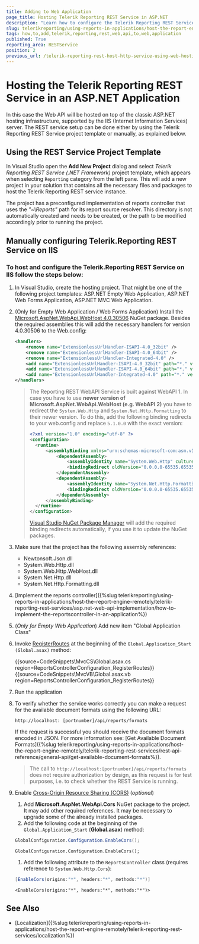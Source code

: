 ```yaml
---
title: Adding to Web Application
page_title: Hosting Telerik Reporting REST Service in ASP.NET
description: "Learn how to configure the Telerik Reporting REST Service in an ASP.NET application through the Visual Studio project template or manually."
slug: telerikreporting/using-reports-in-applications/host-the-report-engine-remotely/telerik-reporting-rest-services/asp.net-web-api-implementation/how-to-add-telerik-reporting-rest-web-api-to-web-application
tags: how,to,add,telerik,reporting,rest,web,api,to,web,application
published: True
reporting_area: RESTService
position: 2
previous_url: /telerik-reporting-rest-host-http-service-using-web-hosting,/embedding-reports/host-the-report-engine-remotely/telerik-reporting-rest-services/asp.net-web-api-implementation/add-rest-web-api-to-web-application
---
```


# Hosting the Telerik Reporting REST Service in an ASP.NET Application

In this case the Web API will be hosted on top of the classic ASP.NET hosting infrastructure, supported by the IIS (Internet Information Services) server. The REST service setup can be done either by using the Telerik Reporting REST Service project template or manually, as explained below.

## Using the REST Service Project Template

In Visual Studio open the __Add New Project__ dialog and select *Telerik Reporting REST Service (.NET Framework)* project template, which appears when selecting `Reporting` category from the left pane. This will add a new project in your solution that contains all the necessary files and packages to host the Telerik Reporting REST service instance.

The project has a preconfigured implementation of reports controller that uses the *"~\Reports"* path for its report source resolver. This directory is not automatically created and needs to be created, or the path to be modified accordingly prior to running the project.

## Manually configuring Telerik.Reporting REST Service on IIS

### To host and configure the Telerik.Reporting REST Service on IIS follow the steps below:

1. In Visual Studio, create the hosting project. That might be one of the following project templates: ASP.NET Empty Web Application, ASP.NET Web Forms Application, ASP.NET MVC Web Application.
1. (Only for Empty Web Application / Web Forms Application) Install the [Microsoft.AspNet.WebApi.WebHost 4.0.30506](https://www.nuget.org/packages/Microsoft.AspNet.WebApi.WebHost/4.0.30506) NuGet package. Besides the required assemblies this will add the necessary handlers for version 4.0.30506 to the Web.config:

	````XML
	<handlers>
		<remove name="ExtensionlessUrlHandler-ISAPI-4.0_32bit" />
		<remove name="ExtensionlessUrlHandler-ISAPI-4.0_64bit" />
		<remove name="ExtensionlessUrlHandler-Integrated-4.0" />
		<add name="ExtensionlessUrlHandler-ISAPI-4.0_32bit" path="*." verb="GET,HEAD,POST,DEBUG,PUT,DELETE,PATCH,OPTIONS" modules="IsapiModule" scriptProcessor="%windir%\Microsoft.NET\Framework\v4.0.30319\aspnet_isapi.dll" preCondition="classicMode,runtimeVersionv4.0,bitness32" responseBufferLimit="0" />
		<add name="ExtensionlessUrlHandler-ISAPI-4.0_64bit" path="*." verb="GET,HEAD,POST,DEBUG,PUT,DELETE,PATCH,OPTIONS" modules="IsapiModule" scriptProcessor="%windir%\Microsoft.NET\Framework64\v4.0.30319\aspnet_isapi.dll" preCondition="classicMode,runtimeVersionv4.0,bitness64" responseBufferLimit="0" />
		<add name="ExtensionlessUrlHandler-Integrated-4.0" path="*." verb="GET,HEAD,POST,DEBUG,PUT,DELETE,PATCH,OPTIONS" type="System.Web.Handlers.TransferRequestHandler" preCondition="integratedMode,runtimeVersionv4.0" />
	</handlers>
	````

	>The Reporting REST WebAPI Service is built against WebAPI 1. In case you have to use __newer version of Microsoft.AspNet.WebApi.WebHost (e.g. WebAPI 2)__ you have to redirect the `System.Web.Http` and `System.Net.Http.Formatting` to their newer version. To do this, add the following binding redirects to your web.config and replace `5.1.0.0` with the exact version: 
	>
	>````XML
	><?xml version="1.0" encoding="utf-8" ?>
	><configuration>
	>	<runtime>
	>		<assemblyBinding xmlns="urn:schemas-microsoft-com:asm.v1">
	>			<dependentAssembly>
	>				<assemblyIdentity name="System.Web.Http" culture="neutral" publicKeyToken="31bf3856ad364e35"/>
	>				<bindingRedirect oldVersion="0.0.0.0-65535.65535.65535.65535" newVersion="5.1.0.0"/>
	>			</dependentAssembly>
	>			<dependentAssembly>
	>				<assemblyIdentity name="System.Net.Http.Formatting" culture="neutral" publicKeyToken="31bf3856ad364e35"/>
	>				<bindingRedirect oldVersion="0.0.0.0-65535.65535.65535.65535" newVersion="5.1.0.0"/>
	>			</dependentAssembly>
	>		</assemblyBinding>
	>	</runtime>
	></configuration>
	>````
	>[Visual Studio NuGet Package Manager](https://docs.nuget.org/consume/installing-nuget) will add the required binding redirects automatically, if you use it to update the NuGet packages.

1. Make sure that the project has the following assembly references:

	+ Newtonsoft.Json.dll
	+ System.Web.Http.dll
	+ System.Web.Http.WebHost.dll
	+ System.Net.Http.dll
	+ System.Net.Http.Formatting.dll

1. [Implement the reports controller]({%slug telerikreporting/using-reports-in-applications/host-the-report-engine-remotely/telerik-reporting-rest-services/asp.net-web-api-implementation/how-to-implement-the-reportscontroller-in-an-application%})
1. (_Only for Empty Web Application_) Add new item "Global Application Class"
1. Invoke [RegisterRoutes](/api/Telerik.Reporting.Services.WebApi.ReportsControllerConfiguration#Telerik_Reporting_Services_WebApi_ReportsControllerConfiguration_RegisterRoutes_System_Web_Http_HttpConfiguration_) at the beginning of the `Global.Application_Start (Global.asax)` method:

	{{source=CodeSnippets\MvcCS\Global.asax.cs region=ReportsControllerConfiguration_RegisterRoutes}}
	{{source=CodeSnippets\MvcVB\Global.asax.vb region=ReportsControllerConfiguration_RegisterRoutes}}


1. Run the application
1. To verify whether the service works correctly you can make a request for the available document formats using the following URL:

	`http://localhost: [portnumber]/api/reports/formats`

	If the request is successful you should receive the document formats encoded in JSON. For more information see: [Get Available Document Formats]({%slug telerikreporting/using-reports-in-applications/host-the-report-engine-remotely/telerik-reporting-rest-services/rest-api-reference/general-api/get-available-document-formats%}).

	>The call to `http://localhost:[portnumber]/api/reports/formats` does not require authorization by design, as this request is for test purposes, i.e. to check whether the REST Service is running.

1. Enable [Cross-Origin Resource Sharing (CORS)](https://developer.mozilla.org/en-US/docs/Web/HTTP/CORS) (*optional*)

	1. Add __Microsoft.AspNet.WebApi.Cors__ NuGet package to the project. It may add other required references. It may be necessary to upgrade some of the already installed packages.
	1. Add the following code at the beginning of the `Global.Application_Start` (__Global.asax__) method:

	````C#
	GlobalConfiguration.Configuration.EnableCors();
	````
	````VB
	GlobalConfiguration.Configuration.EnableCors();
	````


	1. Add the following attribute to the `ReportsController` class (requires reference to `System.Web.Http.Cors`):

	````C#
	[EnableCors(origins:"*", headers:"*", methods:"*")]
	````
	````VB
	<EnableCors(origins:"*", headers:"*", methods:"*")>
	````


## See Also

* [Localization]({%slug telerikreporting/using-reports-in-applications/host-the-report-engine-remotely/telerik-reporting-rest-services/localization%})
